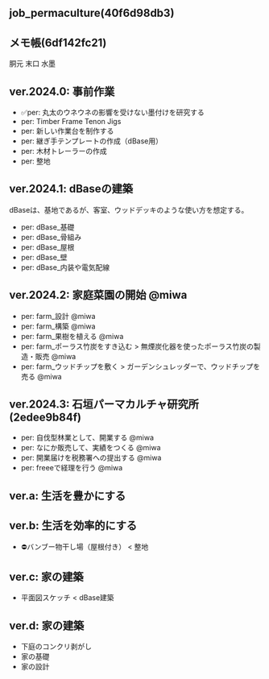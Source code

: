 job_permaculture(40f6d98db3)
---

メモ帳(6df142fc21)
---

胴元
末口
水墨


## ver.2024.0: 事前作業
- ✅per: 丸太のウネウネの影響を受けない墨付けを研究する
- per: Timber Frame Tenon Jigs
- per: 新しい作業台を制作する
- per: 継ぎ手テンプレートの作成（dBase用）
- per: 木材トレーラーの作成
- per: 整地

## ver.2024.1: dBaseの建築
dBaseは、基地であるが、客室、ウッドデッキのような使い方を想定する。
- per: dBase_基礎
- per: dBase_骨組み
- per: dBase_屋根
- per: dBase_壁
- per: dBase_内装や電気配線

## ver.2024.2: 家庭菜園の開始 @miwa
- per: farm_設計 @miwa
- per: farm_構築 @miwa
- per: farm_果樹を植える @miwa
- per: farm_ポーラス竹炭をすき込む > 無煙炭化器を使ったポーラス竹炭の製造・販売 @miwa
- per: farm_ウッドチップを敷く > ガーデンシュレッダーで、ウッドチップを売る @miwa

## ver.2024.3: 石垣パーマカルチャ研究所(2edee9b84f)
- per: 自伐型林業として、開業する @miwa
- per: なにか販売して、実績をつくる @miwa
- per: 開業届けを税務署への提出する @miwa
- per: freeeで経理を行う @miwa


## ver.a: 生活を豊かにする

## ver.b: 生活を効率的にする
- ⛔️バンブー物干し場（屋根付き） < 整地

## ver.c: 家の建築
- 平面図スケッチ < dBase建築

## ver.d: 家の建築
- 下庭のコンクリ剥がし
- 家の基礎
- 家の設計







